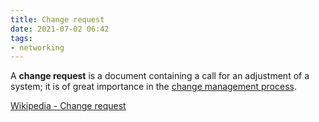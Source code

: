 ```yaml
---
title: Change request
date: 2021-07-02 06:42
tags:
- networking
---
```


A **change request** is a document containing a call for an adjustment of a
system; it is of great importance in the 
[change management process](2021-07-02--06-43-58Z--change_management_process.md).

[Wikipedia - Change request](https://en.wikipedia.org/wiki/Change_request)